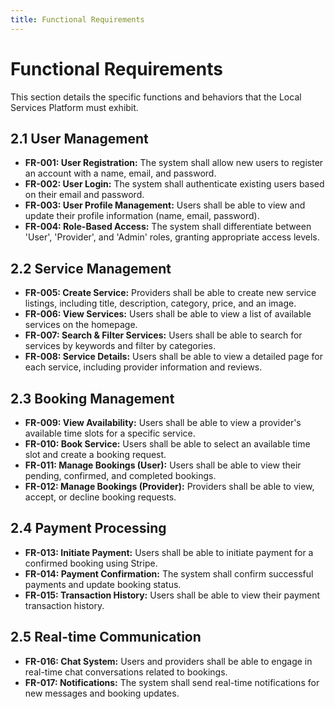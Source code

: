 ```yaml
---
title: Functional Requirements
---
```


# Functional Requirements

This section details the specific functions and behaviors that the Local Services Platform must exhibit.

## 2.1 User Management
-   **FR-001: User Registration:** The system shall allow new users to register an account with a name, email, and password.
-   **FR-002: User Login:** The system shall authenticate existing users based on their email and password.
-   **FR-003: User Profile Management:** Users shall be able to view and update their profile information (name, email, password).
-   **FR-004: Role-Based Access:** The system shall differentiate between 'User', 'Provider', and 'Admin' roles, granting appropriate access levels.

## 2.2 Service Management
-   **FR-005: Create Service:** Providers shall be able to create new service listings, including title, description, category, price, and an image.
-   **FR-006: View Services:** Users shall be able to view a list of available services on the homepage.
-   **FR-007: Search & Filter Services:** Users shall be able to search for services by keywords and filter by categories.
-   **FR-008: Service Details:** Users shall be able to view a detailed page for each service, including provider information and reviews.

## 2.3 Booking Management
-   **FR-009: View Availability:** Users shall be able to view a provider's available time slots for a specific service.
-   **FR-010: Book Service:** Users shall be able to select an available time slot and create a booking request.
-   **FR-011: Manage Bookings (User):** Users shall be able to view their pending, confirmed, and completed bookings.
-   **FR-012: Manage Bookings (Provider):** Providers shall be able to view, accept, or decline booking requests.

## 2.4 Payment Processing
-   **FR-013: Initiate Payment:** Users shall be able to initiate payment for a confirmed booking using Stripe.
-   **FR-014: Payment Confirmation:** The system shall confirm successful payments and update booking status.
-   **FR-015: Transaction History:** Users shall be able to view their payment transaction history.

## 2.5 Real-time Communication
-   **FR-016: Chat System:** Users and providers shall be able to engage in real-time chat conversations related to bookings.
-   **FR-017: Notifications:** The system shall send real-time notifications for new messages and booking updates.

